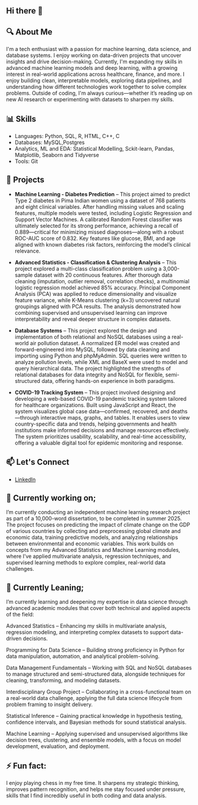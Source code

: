 ## Hi there 👋

## 🔍 About Me
I'm a tech enthusiast with a passion for machine learning, data science, and database systems. I enjoy working on data-driven projects that uncover insights and drive decision-making.
Currently, I'm expanding my skills in advanced machine learning models and deep learning, with a growing interest in real-world applications across healthcare, finance, and more.
I enjoy building clean, interpretable models, exploring data pipelines, and understanding how different technologies work together to solve complex problems.
Outside of coding, I'm always curious—whether it’s reading up on new AI research or experimenting with datasets to sharpen my skills.

## 📊 Skills
- Languages: Python, SQL, R, HTML, C++, C
- Databases: MySQL,Postgres
- Analytics, ML and EDA: Statistical Modelling, Sckit-learn, Pandas, Matplotlib, Seaborn and Tidyverse
- Tools: Git

## 🧠 Projects
- **Machine Learning - Diabetes Prediction** – This project aimed to predict Type 2 diabetes in Pima Indian women using a dataset of 768 patients and eight clinical variables. After handling missing values and scaling features, multiple models were tested, including Logistic Regression and Support Vector Machines. A calibrated Random Forest classifier was ultimately selected for its strong performance, achieving a recall of 0.889—critical for minimizing missed diagnoses—along with a robust ROC-AUC score of 0.832. Key features like glucose, BMI, and age aligned with known diabetes risk factors, reinforcing the model’s clinical relevance.
 
- **Advanced Statistics - Classification & Clustering Analysis** – This project explored a multi-class classification problem using a 3,000-sample dataset with 20 continuous features. After thorough data cleaning (imputation, outlier removal, correlation checks), a multinomial logistic regression model achieved 85% accuracy. Principal Component Analysis (PCA) was applied to reduce dimensionality and visualize feature variance, while K-Means clustering (k=3) uncovered natural groupings aligned with PCA results. The analysis demonstrated how combining supervised and unsupervised learning can improve interpretability and reveal deeper structure in complex datasets.

- **Database Systems** – This project explored the design and implementation of both relational and NoSQL databases using a real-world air pollution dataset. A normalized ER model was created and forward-engineered into MySQL, followed by data cleaning and importing using Python and phpMyAdmin. SQL queries were written to analyze pollution levels, while XML and BaseX were used to model and query hierarchical data. The project highlighted the strengths of relational databases for data integrity and NoSQL for flexible, semi-structured data, offering hands-on experience in both paradigms.

- **COVID-19 Tracking System** – This project involved designing and developing a web-based COVID-19 pandemic tracking system tailored for healthcare organizations. Built using JavaScript and React, the system visualizes global case data—confirmed, recovered, and deaths—through interactive maps, graphs, and tables. It enables users to view country-specific data and trends, helping governments and health institutions make informed decisions and manage resources effectively. The system prioritizes usability, scalability, and real-time accessibility, offering a valuable digital tool for epidemic monitoring and response.

## 📫 Let's Connect
- [LinkedIn](https://www.linkedin.com/in/doreen-mwangi/)

## 🔭 Currently working on;
I’m currently conducting an independent machine learning research project as part of a 10,000-word dissertation, to be completed in summer 2025. The project focuses on predicting the impact of climate change on the GDP of various countries by collecting and preprocessing global climate and economic data, training predictive models, and analyzing relationships between environmental and economic variables. This work builds on concepts from my Advanced Statistics and Machine Learning modules, where I’ve applied multivariate analysis, regression techniques, and supervised learning methods to explore complex, real-world data challenges.

## 🌱 Currently Leaning;
I’m currently learning and deepening my expertise in data science through advanced academic modules that cover both technical and applied aspects of the field:

Advanced Statistics – Enhancing my skills in multivariate analysis, regression modeling, and interpreting complex datasets to support data-driven decisions.

Programming for Data Science – Building strong proficiency in Python for data manipulation, automation, and analytical problem-solving.

Data Management Fundamentals – Working with SQL and NoSQL databases to manage structured and semi-structured data, alongside techniques for cleaning, transforming, and modeling datasets.

Interdisciplinary Group Project – Collaborating in a cross-functional team on a real-world data challenge, applying the full data science lifecycle from problem framing to insight delivery.

Statistical Inference – Gaining practical knowledge in hypothesis testing, confidence intervals, and Bayesian methods for sound statistical analysis.

Machine Learning – Applying supervised and unsupervised algorithms like decision trees, clustering, and ensemble models, with a focus on model development, evaluation, and deployment.

## ⚡ Fun fact: 
I enjoy playing chess in my free time. It sharpens my strategic thinking, improves pattern recognition, and helps me stay focused under pressure, skills that I find incredibly useful in both coding and data analysis.
